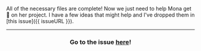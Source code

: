 All of the necessary files are complete! Now we just need to help Mona get :eyes: on her project. I have a few ideas that might help and I've dropped them in [this issue]({{ issueURL }}).

<hr>
<h3 align="center">Go to the issue <a href="{{ issueURL }}">here</a>!</h3>
